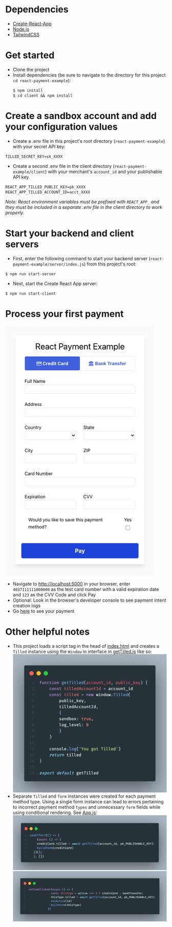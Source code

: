# Dependencies

- [Create-React-App](https://create-react-app.dev/)
- [Node.js](https://nodejs.org)
- [TailwindCSS](https://tailwindcss.com/)

# Get started

- Clone the project
- Install dependencies (be sure to navigate to the directory for this project `cd react-payment-example`):
  ```
  $ npm install
  $ cd client && npm install
  ```
# Create a sandbox account and add your configuration values

- Create a .env file in this project's root directory (`react-payment-example`) with your secret API key:

```
TILLED_SECRET_KEY=sk_XXXX
```
- Create a second .env file in the client directory (`react-payment-example/client`) with your merchant's `account_id` and your publishable API key.
```
REACT_APP_TILLED_PUBLIC_KEY=pk_XXXX
REACT_APP_TILLED_ACCOUNT_ID=acct_XXXX
```

_Note: React environment variables must be prefixed with `REACT_APP_` and they must be included in a separate .env file in the client directory to work properly._

# Start your backend and client servers

- First, enter the following command to start your backend server (`react-payment-example/server/index.js`) from this project's root:
```
$ npm run start-server
```
- Next, start the Create React App server:
```
$ npm run start-client
```

# Process your first payment
![Example](./img/react-payment-example.png)

- Navigate to [http://localhost:5000](http://localhost:3000) in your browser, enter `4037111111000000` as the test card number with a valid expiration date and `123` as the CVV Code and click Pay
- Optional: Look in the browser's developer console to see payment intent creation logs
- Go [here](https://sandbox-app.tilled.com/payments) to see your payment

# Other helpful notes
- This project loads a script tag in the head of [index.html](client/public/index.html) and creates a `Tilled` instance using the `Window` in interface in [getTilled.js](client/src/hooks/getTilled.js) like so:
![Example](./img/getTilled.png)
- Separate `Tilled` and `form` instances were created for each payment method type. Using a single form instance can lead to errors pertaining to incorrect payment method `types` and unnecessary `form` fields while using conditional rendering. See [App.js](client/src/App.js):
![On Page Load](./img/onPageLoad.png)![On Click](./img/onClick.png)